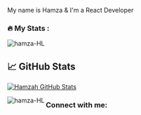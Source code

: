 My name is Hamza & I'm a React Developer 


### :fire: My Stats :

<p><img align="center" src="https://github-readme-streak-stats.herokuapp.com/?user=hamza-HL&theme=dark&background=000000" alt="hamza-HL" /></p>


## &#x1f4c8; GitHub Stats

<a href="https://github.com/hamza-HL">
  <img align="center" src="https://github-readme-stats.vercel.app/api?username=hamza-HL&show_icons=true&line_height=27&count_private=true&title_color=ffffff&text_color=c9cacc&icon_color=2bbc8a&bg_color=1d1f21" alt="Hamzah GitHub Stats" />
</a>


<p>
<img align="left" src="https://github-readme-stats.vercel.app/api/top-langs?username=hamza-HL&show_icons=true&locale=en&layout=compact" alt="hamza-HL" />
</p>


### Connect with me:

